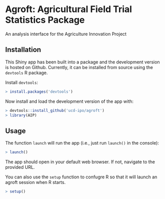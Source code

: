 # Agroft: Agricultural Field Trial Statistics Package

An analysis interface for the Agriculture Innovation Project

## Installation

This Shiny app has been built into a package and the development version is
hosted on Github. Currently, it can be installed from source using the
`devtools` R package.

Install `devtools`:

```R
> install.packages('devtools')
```

Now install and load the development version of the app with:

```R
> devtools::install_github('ucd-ipo/agroft')
> library(AIP)
```

## Usage

The function `launch` will run the app (i.e., just run `launch()` in the console):

```R
> launch()
```

The app should open in your default web browser. If not, navigate to the
provided URL.

You can also use the `setup` function to confugre R so that it will launch an agroft session when R starts. 

```R
> setup()
```